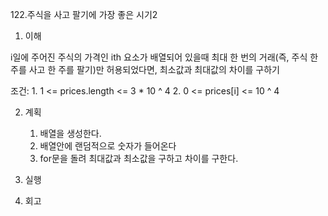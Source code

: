 122.주식을 사고 팔기에 가장 좋은 시기2

1. 이해

i일에 주어진 주식의 가격인 ith 요소가 배열되어 있을때 최대 한 번의 거래(즉, 주식 한 주를 사고 한 주를 팔기)만 허용되었다면, 최소값과 최대값의 차이를 구하기

조건:  1. 1 <= prices.length <= 3 * 10 ^ 4
       2. 0 <= prices[i] <= 10 ^ 4

2. 계획

    1. 배열을 생성한다.
    2. 배열안에 랜덤적으로 숫자가 들어온다
    3. for문을 돌려 최대값과 최소값을 구하고 차이를 구한다.

3. 실행

4. 회고
    